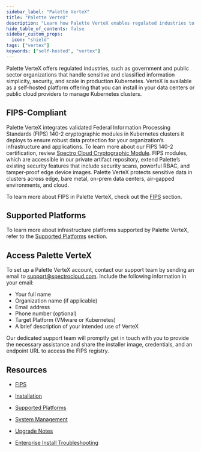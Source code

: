 ```yaml
---
sidebar_label: "Palette VerteX"
title: "Palette VerteX"
description: "Learn how Palette VerteX enables regulated industries to meet stringent security requirements."
hide_table_of_contents: false
sidebar_custom_props:
  icon: "shield"
tags: ["vertex"]
keywords: ["self-hosted", "vertex"]
---
```


Palette VerteX offers regulated industries, such as government and public sector organizations that handle sensitive and
classified information simplicity, security, and scale in production Kubernetes. VerteX is available as a self-hosted
platform offering that you can install in your data centers or public cloud providers to manage Kubernetes clusters.

## FIPS-Compliant

Palette VerteX integrates validated Federal Information Processing Standards (FIPS) 140-2 cryptographic modules in
Kubernetes clusters it deploys to ensure robust data protection for your organization’s infrastructure and applications.
To learn more about our FIPS 140-2 certification, review
[Spectro Cloud Cryptographic Module](https://csrc.nist.gov/projects/cryptographic-module-validation-program/certificate/4349).
FIPS modules, which are accessible in our private artifact repository, extend Palette’s existing security features that
include security scans, powerful RBAC, and tamper-proof edge device images. Palette VerteX protects sensitive data in
clusters across edge, bare metal, on-prem data centers, air-gapped environments, and cloud.

To learn more about FIPS in Palette VerteX, check out the [FIPS](fips/fips.md) section.

## Supported Platforms

To learn more about infrastructure platforms supported by Palette VerteX, refer to the
[Supported Platforms](supported-platforms.md) section.

## Access Palette VerteX

To set up a Palette VerteX account, contact our support team by sending an email to support@spectrocloud.com. Include
the following information in your email:

- Your full name
- Organization name (if applicable)
- Email address
- Phone number (optional)
- Target Platform (VMware or Kubernetes)
- A brief description of your intended use of VerteX

Our dedicated support team will promptly get in touch with you to provide the necessary assistance and share the
installer image, credentials, and an endpoint URL to access the FIPS registry.

## Resources

- [FIPS](fips/fips.md)

- [Installation](install-palette-vertex/install-palette-vertex.md)

- [Supported Platforms](supported-platforms.md)

- [System Management](system-management/system-management.md)

- [Upgrade Notes](upgrade/upgrade.md)

- [Enterprise Install Troubleshooting](../troubleshooting/enterprise-install.md)
